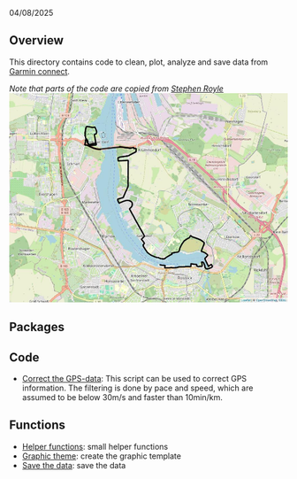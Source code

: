 04/08/2025

## Overview
This directory contains code to clean, plot, analyze and save data from [Garmin connect](https://connect.garmin.com/).

*Note that parts of the code are copied from [Stephen Royle ](https://www.r-bloggers.com/2025/05/a-pace-far-different-finding-best-running-pace-with-r/)*
![alt text here](figures/map_run.jpeg)




## Packages



## Code


- [Correct the GPS-data](code/correct_gps.R): This script can be used to correct GPS information. The filtering is done by pace and speed, which are assumed to be below 30m/s and faster than 10min/km.


## Functions

- [Helper functions](functions/functions.R): small helper functions
- [Graphic theme](functions/theme.R): create the graphic template
- [Save the data](functions/save_data.R): save the data



### 